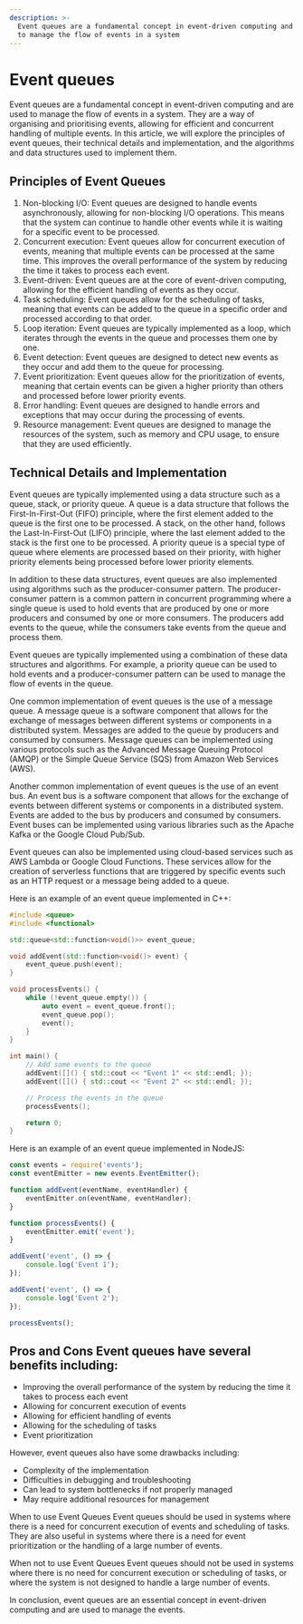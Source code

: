 ```yaml
---
description: >-
  Event queues are a fundamental concept in event-driven computing and are used
  to manage the flow of events in a system
---
```


# Event queues

Event queues are a fundamental concept in event-driven computing and are used to manage the flow of events in a system. They are a way of organising and prioritising events, allowing for efficient and concurrent handling of multiple events. In this article, we will explore the principles of event queues, their technical details and implementation, and the algorithms and data structures used to implement them.

## Principles of Event Queues

1. Non-blocking I/O: Event queues are designed to handle events asynchronously, allowing for non-blocking I/O operations. This means that the system can continue to handle other events while it is waiting for a specific event to be processed.
2. Concurrent execution: Event queues allow for concurrent execution of events, meaning that multiple events can be processed at the same time. This improves the overall performance of the system by reducing the time it takes to process each event.
3. Event-driven: Event queues are at the core of event-driven computing, allowing for the efficient handling of events as they occur.
4. Task scheduling: Event queues allow for the scheduling of tasks, meaning that events can be added to the queue in a specific order and processed according to that order.
5. Loop iteration: Event queues are typically implemented as a loop, which iterates through the events in the queue and processes them one by one.
6. Event detection: Event queues are designed to detect new events as they occur and add them to the queue for processing.
7. Event prioritization: Event queues allow for the prioritization of events, meaning that certain events can be given a higher priority than others and processed before lower priority events.
8. Error handling: Event queues are designed to handle errors and exceptions that may occur during the processing of events.
9. Resource management: Event queues are designed to manage the resources of the system, such as memory and CPU usage, to ensure that they are used efficiently.

## Technical Details and Implementation

Event queues are typically implemented using a data structure such as a queue, stack, or priority queue. A queue is a data structure that follows the First-In-First-Out (FIFO) principle, where the first element added to the queue is the first one to be processed. A stack, on the other hand, follows the Last-In-First-Out (LIFO) principle, where the last element added to the stack is the first one to be processed. A priority queue is a special type of queue where elements are processed based on their priority, with higher priority elements being processed before lower priority elements.

In addition to these data structures, event queues are also implemented using algorithms such as the producer-consumer pattern. The producer-consumer pattern is a common pattern in concurrent programming where a single queue is used to hold events that are produced by one or more producers and consumed by one or more consumers. The producers add events to the queue, while the consumers take events from the queue and process them.

Event queues are typically implemented using a combination of these data structures and algorithms. For example, a priority queue can be used to hold events and a producer-consumer pattern can be used to manage the flow of events in the queue.

One common implementation of event queues is the use of a message queue. A message queue is a software component that allows for the exchange of messages between different systems or components in a distributed system. Messages are added to the queue by producers and consumed by consumers. Message queues can be implemented using various protocols such as the Advanced Message Queuing Protocol (AMQP) or the Simple Queue Service (SQS) from Amazon Web Services (AWS).

Another common implementation of event queues is the use of an event bus. An event bus is a software component that allows for the exchange of events between different systems or components in a distributed system. Events are added to the bus by producers and consumed by consumers. Event buses can be implemented using various libraries such as the Apache Kafka or the Google Cloud Pub/Sub.

Event queues can also be implemented using cloud-based services such as AWS Lambda or Google Cloud Functions. These services allow for the creation of serverless functions that are triggered by specific events such as an HTTP request or a message being added to a queue.

Here is an example of an event queue implemented in C++:

```cpp
#include <queue>
#include <functional>

std::queue<std::function<void()>> event_queue;

void addEvent(std::function<void()> event) {
    event_queue.push(event);
}

void processEvents() {
    while (!event_queue.empty()) {
        auto event = event_queue.front();
        event_queue.pop();
        event();
    }
}

int main() {
    // Add some events to the queue
    addEvent([]() { std::cout << "Event 1" << std::endl; });
    addEvent([]() { std::cout << "Event 2" << std::endl; });

    // Process the events in the queue
    processEvents();

    return 0;
}

```

Here is an example of an event queue implemented in NodeJS:

```javascript
const events = require('events');
const eventEmitter = new events.EventEmitter();

function addEvent(eventName, eventHandler) {
    eventEmitter.on(eventName, eventHandler);
}

function processEvents() {
    eventEmitter.emit('event');
}

addEvent('event', () => {
    console.log('Event 1');
});

addEvent('event', () => {
    console.log('Event 2');
});

processEvents();

```

## Pros and Cons Event queues have several benefits including:

* Improving the overall performance of the system by reducing the time it takes to process each event
* Allowing for concurrent execution of events
* Allowing for efficient handling of events
* Allowing for the scheduling of tasks
* Event prioritization

However, event queues also have some drawbacks including:

* Complexity of the implementation
* Difficulties in debugging and troubleshooting
* Can lead to system bottlenecks if not properly managed
* May require additional resources for management

When to use Event Queues Event queues should be used in systems where there is a need for concurrent execution of events and scheduling of tasks. They are also useful in systems where there is a need for event prioritization or the handling of a large number of events.

When not to use Event Queues Event queues should not be used in systems where there is no need for concurrent execution or scheduling of tasks, or where the system is not designed to handle a large number of events.

In conclusion, event queues are an essential concept in event-driven computing and are used to manage the events.
